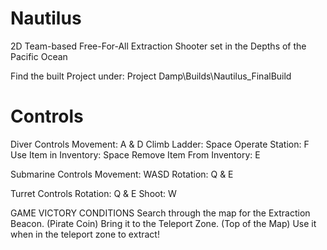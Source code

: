 # Nautilus
2D Team-based Free-For-All Extraction Shooter set in the Depths of the Pacific Ocean

Find the built Project under: Project Damp\Builds\Nautilus_FinalBuild


# Controls
Diver Controls
Movement: A & D
Climb Ladder: Space
Operate Station: F
Use Item in Inventory: Space
Remove Item From Inventory: E


Submarine Controls
Movement: WASD
Rotation: Q & E


Turret Controls
Rotation: Q & E
Shoot: W


GAME VICTORY CONDITIONS
Search through the map for the Extraction Beacon. (Pirate Coin)
Bring it to the Teleport Zone. (Top of the Map)
Use it when in the teleport zone to extract!
